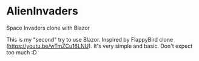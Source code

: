 # AlienInvaders
Space Invaders clone with Blazor

This is my "second" try to use Blazor. Inspired by FlappyBird clone (https://youtu.be/wTmZCu16LNU).
It's very simple and basic. Don't expect too much :D
